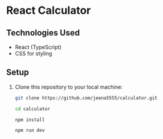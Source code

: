 # React Calculator

## Technologies Used
- React (TypeScript)
- CSS for styling

## Setup

1. Clone this repository to your local machine:
   ```bash
   git clone https://github.com/jeena5555/calculator.git

   cd calculator

   npm install

   npm run dev
